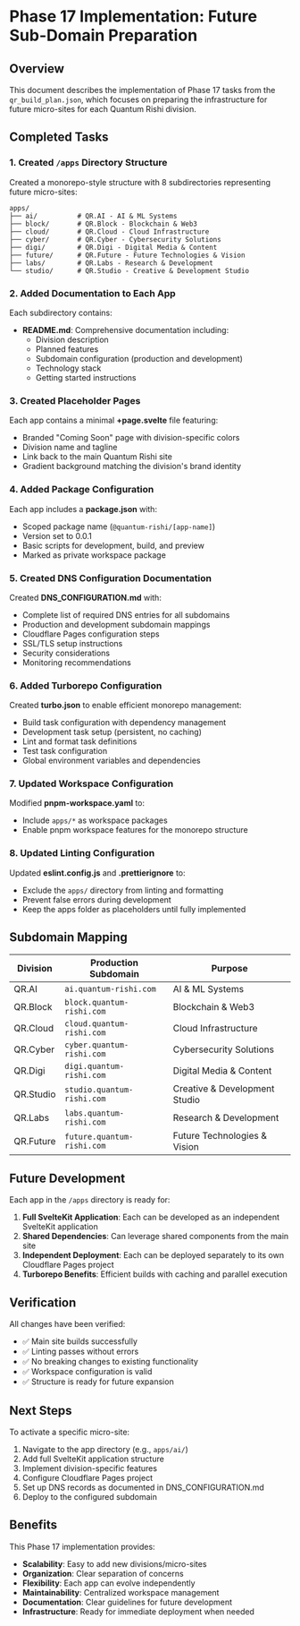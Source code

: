 # Phase 17 Implementation: Future Sub-Domain Preparation

## Overview

This document describes the implementation of Phase 17 tasks from the `qr_build_plan.json`, which focuses on preparing the infrastructure for future micro-sites for each Quantum Rishi division.

## Completed Tasks

### 1. Created `/apps` Directory Structure

Created a monorepo-style structure with 8 subdirectories representing future micro-sites:

```
apps/
├── ai/          # QR.AI - AI & ML Systems
├── block/       # QR.Block - Blockchain & Web3
├── cloud/       # QR.Cloud - Cloud Infrastructure
├── cyber/       # QR.Cyber - Cybersecurity Solutions
├── digi/        # QR.Digi - Digital Media & Content
├── future/      # QR.Future - Future Technologies & Vision
├── labs/        # QR.Labs - Research & Development
└── studio/      # QR.Studio - Creative & Development Studio
```

### 2. Added Documentation to Each App

Each subdirectory contains:

- **README.md**: Comprehensive documentation including:
  - Division description
  - Planned features
  - Subdomain configuration (production and development)
  - Technology stack
  - Getting started instructions

### 3. Created Placeholder Pages

Each app contains a minimal **+page.svelte** file featuring:

- Branded "Coming Soon" page with division-specific colors
- Division name and tagline
- Link back to the main Quantum Rishi site
- Gradient background matching the division's brand identity

### 4. Added Package Configuration

Each app includes a **package.json** with:

- Scoped package name (`@quantum-rishi/[app-name]`)
- Version set to 0.0.1
- Basic scripts for development, build, and preview
- Marked as private workspace package

### 5. Created DNS Configuration Documentation

Created **DNS_CONFIGURATION.md** with:

- Complete list of required DNS entries for all subdomains
- Production and development subdomain mappings
- Cloudflare Pages configuration steps
- SSL/TLS setup instructions
- Security considerations
- Monitoring recommendations

### 6. Added Turborepo Configuration

Created **turbo.json** to enable efficient monorepo management:

- Build task configuration with dependency management
- Development task setup (persistent, no caching)
- Lint and format task definitions
- Test task configuration
- Global environment variables and dependencies

### 7. Updated Workspace Configuration

Modified **pnpm-workspace.yaml** to:

- Include `apps/*` as workspace packages
- Enable pnpm workspace features for the monorepo structure

### 8. Updated Linting Configuration

Updated **eslint.config.js** and **.prettierignore** to:

- Exclude the `apps/` directory from linting and formatting
- Prevent false errors during development
- Keep the apps folder as placeholders until fully implemented

## Subdomain Mapping

| Division  | Production Subdomain       | Purpose                       |
| --------- | -------------------------- | ----------------------------- |
| QR.AI     | `ai.quantum-rishi.com`     | AI & ML Systems               |
| QR.Block  | `block.quantum-rishi.com`  | Blockchain & Web3             |
| QR.Cloud  | `cloud.quantum-rishi.com`  | Cloud Infrastructure          |
| QR.Cyber  | `cyber.quantum-rishi.com`  | Cybersecurity Solutions       |
| QR.Digi   | `digi.quantum-rishi.com`   | Digital Media & Content       |
| QR.Studio | `studio.quantum-rishi.com` | Creative & Development Studio |
| QR.Labs   | `labs.quantum-rishi.com`   | Research & Development        |
| QR.Future | `future.quantum-rishi.com` | Future Technologies & Vision  |

## Future Development

Each app in the `/apps` directory is ready for:

1. **Full SvelteKit Application**: Each can be developed as an independent SvelteKit application
2. **Shared Dependencies**: Can leverage shared components from the main site
3. **Independent Deployment**: Each can be deployed separately to its own Cloudflare Pages project
4. **Turborepo Benefits**: Efficient builds with caching and parallel execution

## Verification

All changes have been verified:

- ✅ Main site builds successfully
- ✅ Linting passes without errors
- ✅ No breaking changes to existing functionality
- ✅ Workspace configuration is valid
- ✅ Structure is ready for future expansion

## Next Steps

To activate a specific micro-site:

1. Navigate to the app directory (e.g., `apps/ai/`)
2. Add full SvelteKit application structure
3. Implement division-specific features
4. Configure Cloudflare Pages project
5. Set up DNS records as documented in DNS_CONFIGURATION.md
6. Deploy to the configured subdomain

## Benefits

This Phase 17 implementation provides:

- **Scalability**: Easy to add new divisions/micro-sites
- **Organization**: Clear separation of concerns
- **Flexibility**: Each app can evolve independently
- **Maintainability**: Centralized workspace management
- **Documentation**: Clear guidelines for future development
- **Infrastructure**: Ready for immediate deployment when needed
